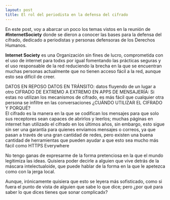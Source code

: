 ```yaml
---
layout: post
title: El rol del periodista en la defensa del cifrado
---
```


En este post, voy a abarcar un poco los temas vistos en la reunión de **#InternetSociety** donde se dieron a conocer las bases para la defensa del cifrado, dedicado a periodistas y personas defensoras de los Derechos Humanos. 

**Internet Society** es una Organización sin fines de lucro, comprometida con el uso de internet para todxs por igual fomentando las prácticas seguras y el uso responsable de la red reduciendo la brecha en la que se encuentran muchas personas actualmente que no tienen acceso fácil a la red, aunque esto sea difícil de creer. 

DATOS EN REPOSO 
DATOS EN TRÁNSITO: datos fluyendo de un lugar a otro 
CIFRADO DE EXTREMO A EXTREMO EN APPS DE MENSAJERÍA: Si estas no utilizan los mecanismos de cifrado, es más fácil que cualquier otra persona se infiltre en las conversaciones 
¿CUÁNDO UTILIZAR EL CIFRADO Y PORQUÉ?   
El cifrado es la manera en la que se codifican los mensajes para que solo sus receptores sean capaces de abrirlos y leerlos; muchas páginas en internet han utilizado el cifrado en los últimos años, sin embargo, esto sigue sin ser una garantía para quienes enviamos mensajes o correos, ya que pasan a través de una gran cantidad de redes, pero existen una buena cantidad de herramientas que pueden ayudar a que esto sea mucho más fácil como HTTPS Everywhere 

No tengo ganas de expresarme de la forma pretenciosa en la que el mundo legitimiza las ideas. Quisiera poder decirle a alguien que vive detrás de la máscara intelectualoide, que puede hablar de la forma en la que le apetezca como con la jerga local. 

Aunque, irónicamente quisiera que esto se leyera más sofisticado, como si fuera el punto de vista de alguien que sabe lo que dice; pero ¿por qué para saber lo que dices tienes que sonar complicadx?  